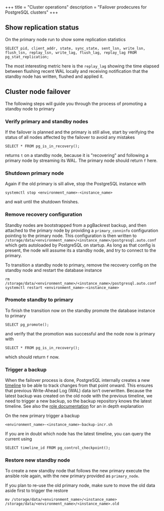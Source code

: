 +++
title = "Cluster operations"
description = "Failover prodecures for PostgreSQL clusters"
+++


## Show replication status

On the primary node run to show some replication statistics

```postgresql
SELECT pid, client_addr, state, sync_state, sent_lsn, write_lsn, flush_lsn, replay_lsn, write_lag, flush_lag, replay_lag FROM pg_stat_replication;
```

The most interesting metric here is the `replay_lag` showing the time elapsed between flushing recent WAL locally and receiving notification that the standby node has written, flushed and applied it.

## Cluster node failover

The following steps will guide you through the process of promoting a standby node to primary

### Verify primary and standby nodes

If the failover is planned and the primary is still alive, start by verifying the status of all nodes affected by the failover to avoid any mistakes

```postgresql
SELECT * FROM pg_is_in_recovery();
```

returns `t` on a standby node, because it is "recovering" and following a primary node by streaming its WAL. The primary node should return `f` here.


### Shutdown primary node

Again if the old primary is sill alive, stop the PostgreSQL instance with

```shell
systemctl stop <environment_name>-<instance_name>
```

and wait until the shutdown finishes.

### Remove recovery configuration

Standby nodes are bootstrapped from a pgBackrest backup, and then attached to the primary node by providing a `primary_conninfo` configuration pointing to the primary node. This configuration is then written to `/storage/data/<environment_name>/<instance_name>/postgresql.auto.conf` which gets autoloaded by PostgreSQL on startup. As long as that config is present, the node will assume its a standby node, and try to connect to the primary.

To transition a standby node to primary, remove the recovery config on the standby node and restart the database instance

```shell
rm /storage/data/<environment_name>/<instance_name>/postgresql.auto.conf
systemctl restart <environment_name>-<instance_name>
```

### Promote standby to primary

To finish the transition now on the standby promote the database instance to primary

```postgresql
SELECT pg_promote();
```

and verify that the promotion was successful and the node now is primary with

```postgresql
SELECT * FROM pg_is_in_recovery();
```

which should return `f` now.

### Trigger a backup

When the failover process is done, PostgreSQL internally creates a new [timeline](https://www.postgresql.org/docs/current/continuous-archiving.html#BACKUP-TIMELINES) to be able to track changes from that point onward. This ensures that previous Write-Ahead Log (WAL) data isn’t overwritten. Because the latest backup was created on the old node with the previous timeline, we need to trigger a new backup, so the backup repository knows the latest timeline. See also the [role documentation](../cluster#wal) for an in depth explanation

On the new primary trigger a backup

```shell
<environment_name>-<instance_name>-backup-incr.sh
```

If you are in doubt which node has the latest timeline, you can query the current using

```postgresql
SELECT timeline_id FROM pg_control_checkpoint();
```

### Restore new standby node

To create a new standby node that follows the new primary execute the ansible role again, with the new primary provided as `primary_node`. 

If you plan to re-use the old primary node, make sure to move the old data aside first to trigger the restore

```shell
mv /storage/data/<environment_name>/<instance_name> /storage/data/<environment_name>/<instance_name>.old
```
